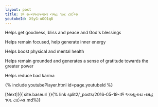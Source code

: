 ```yaml
---
layout: post
title: ૐ સત્યપરાક્રમાય નમહ ૧૦૮ ટાઈમ્સ
youtubeId: XSyG-uOO1q8
---
```

 
 
Helps get goodness, bliss and peace and God's blessings
 
Helps remain focused, help generate inner energy 
 
Helps boost physical and mental health 
 
Helps remain grounded and generates a sense of gratitude towards the greater power 
 
Helps reduce bad karma
 
 
 
 


{% include youtubePlayer.html id=page.youtubeId %}
 
[Next]({{ site.baseurl }}{% link  split2/_posts/2016-05-19-ૐ અચ્યુતાય નમહ ૧૦૮ ટાઈમ્સ.md%})
 
